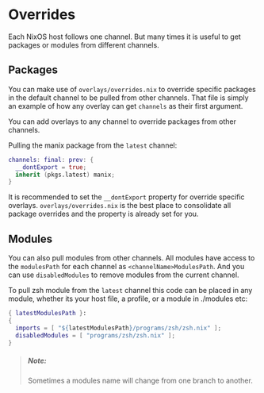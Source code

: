 # Overrides

Each NixOS host follows one channel. But many times it is useful to get packages
or modules from different channels.

## Packages

You can make use of `overlays/overrides.nix` to override specific packages in the
default channel to be pulled from other channels. That file is simply an example
of how any overlay can get `channels` as their first argument.

You can add overlays to any channel to override packages from other channels.

Pulling the manix package from the `latest` channel:

```nix
channels: final: prev: {
  __dontExport = true;
  inherit (pkgs.latest) manix;
}
```

It is recommended to set the `__dontExport` property for override specific
overlays. `overlays/overrides.nix` is the best place to consolidate all package
overrides and the property is already set for you.

## Modules

You can also pull modules from other channels. All modules have access to the
`modulesPath` for each channel as `<channelName>ModulesPath`. And you can use
`disabledModules` to remove modules from the current channel.

To pull zsh module from the `latest` channel this code can be placed in any module, whether its your host file, a profile, or a module in ./modules etc:

```nix
{ latestModulesPath }:
{
  imports = [ "${latestModulesPath}/programs/zsh/zsh.nix" ];
  disabledModules = [ "programs/zsh/zsh.nix" ];
}
```

> ##### _Note:_
>
> Sometimes a modules name will change from one branch to another.

[nixpkgs-modules]: https://github.com/NixOS/nixpkgs/tree/master/nixos/modules
